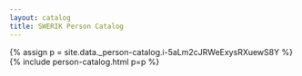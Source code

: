 ```yaml
---
layout: catalog
title: SWERIK Person Catalog
---
```

{% assign p = site.data._person-catalog.i-5aLm2cJRWeExysRXuewS8Y %}
{% include person-catalog.html p=p %}

